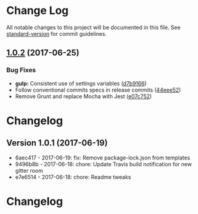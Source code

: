 # Change Log

All notable changes to this project will be documented in this file. See [standard-version](https://github.com/conventional-changelog/standard-version) for commit guidelines.

<a name="1.0.2"></a>
## [1.0.2](https://github.com/micromata/generator-baumeister/compare/1.0.1...1.0.2) (2017-06-25)


### Bug Fixes

* **gulp:** Consistent use of settings variables ([d7b9166](https://github.com/micromata/generator-baumeister/commit/d7b9166))
* Follow conventional commits specs in release commits ([44eee52](https://github.com/micromata/generator-baumeister/commit/44eee52))
* Remove Grunt and replace Mocha with Jest ([e07c752](https://github.com/micromata/generator-baumeister/commit/e07c752))



# Changelog

## Version 1.0.1 (2017-06-19)

- 6aec417 - 2017-06-19: fix: Remove package-lock.json from templates
- 9496b8b - 2017-06-18: chore: Update Travis build notification for new gitter room
- e7e6514 - 2017-06-18: chore: Readme tweaks


# Changelog
